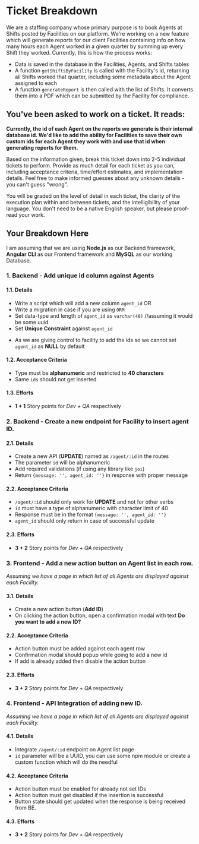 # Ticket Breakdown
We are a staffing company whose primary purpose is to book Agents at Shifts posted by Facilities on our platform. We're working on a new feature which will generate reports for our client Facilities containing info on how many hours each Agent worked in a given quarter by summing up every Shift they worked. Currently, this is how the process works:

- Data is saved in the database in the Facilities, Agents, and Shifts tables
- A function `getShiftsByFacility` is called with the Facility's id, returning all Shifts worked that quarter, including some metadata about the Agent assigned to each
- A function `generateReport` is then called with the list of Shifts. It converts them into a PDF which can be submitted by the Facility for compliance.

## You've been asked to work on a ticket. It reads:

**Currently, the id of each Agent on the reports we generate is their internal database id. We'd like to add the ability for Facilities to save their own custom ids for each Agent they work with and use that id when generating reports for them.**


Based on the information given, break this ticket down into 2-5 individual tickets to perform. Provide as much detail for each ticket as you can, including acceptance criteria, time/effort estimates, and implementation details. Feel free to make informed guesses about any unknown details - you can't guess "wrong".


You will be graded on the level of detail in each ticket, the clarity of the execution plan within and between tickets, and the intelligibility of your language. You don't need to be a native English speaker, but please proof-read your work.

## Your Breakdown Here

I am assuming that we are using **Node.js** as our Backend framework, **Angular CLI** as our Frontend framework
 and **MySQL** as our working Database.
### 1. Backend - Add unique id column against Agents


#### 1.1. Details
- Write a script which will add a new column `agent_id` 
OR
- Write a migration in case if you are using `ORM`
- Set data-type and length of `agent_id` as `varchar(40)` //assuming it would be some uuid
- Set **Unique Constraint** against `agent_id`

* As we are giving control to facility to add the ids so we cannot set `agent_id` as **NULL** by default 


#### 1.2. Acceptance Criteria
- Type must be **alphanumeric** and restricted to **40 characters**
- Same `ids` should not get inserted


#### 1.3. Efforts
- **1 + 1** Story points for *Dev + QA* respectively



### 2. Backend - Create a new endpoint for Facility to insert agent ID.

#### 2.1. Details
- Create a new API (**UPDATE**) named as `/agent/:id` in the routes
- The parameter `id` will be alphanumeric
- Add required validations (if using any library like `joi`)
- Return `{message: '', agent_id: ''}` in response with proper message


#### 2.2. Acceptance Criteria
- `/agent/:id` should only work for **UPDATE** and not for other verbs
- `id` must have a type of alphanumeric with character limit of 40
- Response must be in the format `{message: '', agent_id: ''}`
- `agent_id` should only return in case of successful update


#### 2.3. Efforts
- **3 + 2** Story points for *Dev + QA* respectively



### 3. Frontend - Add a new action button on Agent list in each row.

*Assuming we have a page in which list of all Agents are displayed against each Facility.*

#### 3.1. Details
- Create a new action button (**Add ID**)
- On clicking the action button, open a confirmation modal with text **Do you want to add a new ID?** 


#### 2.2. Acceptance Criteria
- Action button must be added against each agent row
- Confirmation modal should popup while going to add a new id
- If add is already added then disable the action button

#### 2.3. Efforts
- **3 + 2** Story points for *Dev + QA* respectively



### 4. Frontend - API Integration of adding new ID.

*Assuming we have a page in which list of all Agents are displayed against each Facility.*

#### 4.1. Details
- Integrate `/agent/:id` endpoint on Agent list page
- `id` parameter will be a UUID, you can use some npm module or create a custom function which will do the needful 


#### 4.2. Acceptance Criteria
- Action button must be enabled for already not set IDs
- Action button must get disabled if the insertion is successful
- Button state should get updated when the response is being received from BE.

#### 4.3. Efforts
- **3 + 2** Story points for *Dev + QA* respectively
